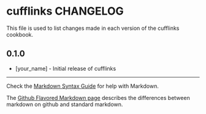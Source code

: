 cufflinks CHANGELOG
===================

This file is used to list changes made in each version of the cufflinks cookbook.

0.1.0
-----
- [your_name] - Initial release of cufflinks

- - -
Check the [Markdown Syntax Guide](http://daringfireball.net/projects/markdown/syntax) for help with Markdown.

The [Github Flavored Markdown page](http://github.github.com/github-flavored-markdown/) describes the differences between markdown on github and standard markdown.
